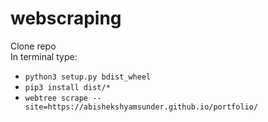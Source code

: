 # webscraping
Clone repo   
In terminal type:
- `python3 setup.py bdist_wheel`   
- `pip3 install dist/*`  
- `webtree scrape --site=https://abishekshyamsunder.github.io/portfolio/`   
